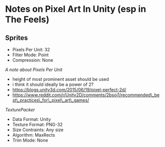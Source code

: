 Notes on Pixel Art In Unity (esp in The Feels)
==============================================

Sprites
-------
* Pixels Per Unit: 32
* Filter Mode: Point
* Compression: None

*A note about Pixels Per Unit*
* height of most prominent asset should be used
* i think it should ideally be a power of 2?
* https://blogs.unity3d.com/2015/06/19/pixel-perfect-2d/
* https://www.reddit.com/r/Unity2D/comments/2bsoj1/recommended\_best\_practices\_for\_pixel\_art\_games/

*TexturePacker*
* Data Format: Unity
* Texture Format: PNG-32
* Size Contraints: Any size
* Algorithm: MaxRects
* Trim Mode: None
